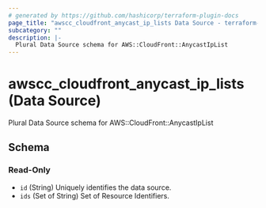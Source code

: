 ```yaml
---
# generated by https://github.com/hashicorp/terraform-plugin-docs
page_title: "awscc_cloudfront_anycast_ip_lists Data Source - terraform-provider-awscc"
subcategory: ""
description: |-
  Plural Data Source schema for AWS::CloudFront::AnycastIpList
---
```


# awscc_cloudfront_anycast_ip_lists (Data Source)

Plural Data Source schema for AWS::CloudFront::AnycastIpList



<!-- schema generated by tfplugindocs -->
## Schema

### Read-Only

- `id` (String) Uniquely identifies the data source.
- `ids` (Set of String) Set of Resource Identifiers.
